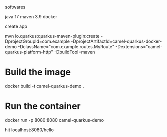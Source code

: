 softwares

java 17
maven 3.9
docker

create app

mvn io.quarkus:quarkus-maven-plugin:create -DprojectGroupId=com.example -DprojectArtifactId=camel-quarkus-docker-demo -DclassName="com.example.routes.MyRoute" -Dextensions="camel-quarkus-platform-http" -DbuildTool=maven

# Build the image
docker build -t camel-quarkus-demo .

# Run the container
docker run -p 8080:8080 camel-quarkus-demo

hit localhost:8080/hello

